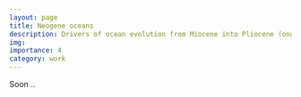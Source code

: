 ```yaml
---
layout: page
title: Neogene oceans
description: Drivers of ocean evolution from Miocene into Pliocene (ongoing) 
img: 
importance: 4
category: work
---
```


Soon ..
